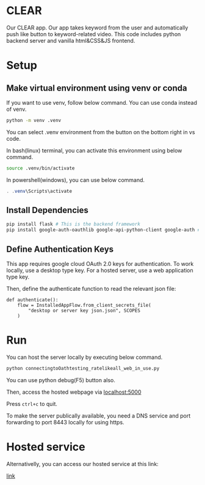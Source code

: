 # CLEAR
Our CLEAR app. 
Our app takes keyword from the user and automatically push like button to keyword-related video.
This code includes python backend server and vanilla html&CSS&JS frontend.

# Setup

## Make virtual environment using venv or conda

If you want to use venv, follow below command.
You can use conda instead of venv.
``` bash
python -m venv .venv
```
You can select .venv environment from the button on the bottom right in vs code.

In bash(linux) terminal, you can activate this environment using below command.
``` bash
source .venv/bin/activate
```

In powershell(windows), you can use below command.
``` powershell
. .venv\Scripts\activate
```

## Install Dependencies
``` bash
pip install flask # This is the backend framework
pip install google-auth-oauthlib google-api-python-client google-auth # Pacakges for installing youtube api call
```

## Define Authentication Keys
This app requires google cloud OAuth 2.0 keys for authentication. To work locally, use a desktop type key. For a hosted server, use a web application type key. 

Then, define the authenticate function to read the relevant json file:

```
def authenticate():
    flow = InstalledAppFlow.from_client_secrets_file(
        "desktop or server key json.json", SCOPES
    )
```


# Run
You can host the server locally by executing below command.
``` bash
python connectingtoOathtesting_ratelikeall_web_in_use.py
```
You can use python debug(F5) button also.

Then, access the hosted webpage via [localhost:5000](localhost:5000)

Press `ctrl+c` to quit.

To make the server publically available, you need a DNS service and port forwarding to port 8443 locally for using https. 

# Hosted service
Alternativelly, you can access our hosted service at this link:

[link](https://melnikov.tplinkdns.com:8443)
